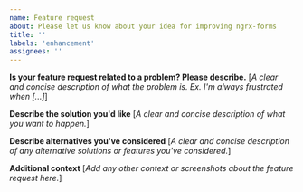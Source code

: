 ```yaml
---
name: Feature request
about: Please let us know about your idea for improving ngrx-forms
title: ''
labels: 'enhancement'
assignees: ''
---
```


**Is your feature request related to a problem? Please describe.**
[_A clear and concise description of what the problem is. Ex. I'm always frustrated when [...]_]

**Describe the solution you'd like**
[_A clear and concise description of what you want to happen._]

**Describe alternatives you've considered**
[_A clear and concise description of any alternative solutions or features you've considered._]

**Additional context**
[_Add any other context or screenshots about the feature request here._]

